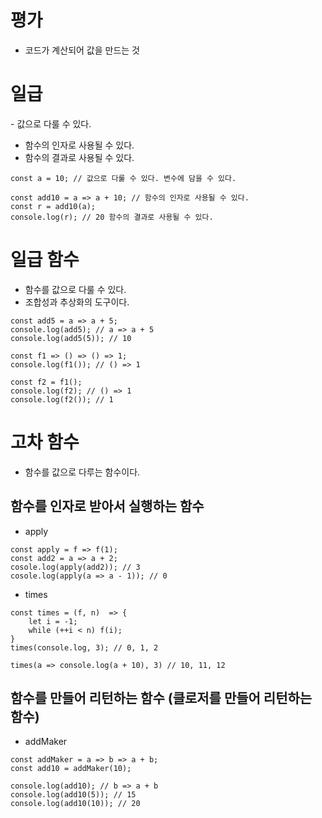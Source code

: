 # 평가

- 코드가 계산되어 값을 만드는 것

# 일급

\- 값으로 다룰 수 있다.

- 함수의 인자로 사용될 수 있다.
- 함수의 결과로 사용될 수 있다.

```
const a = 10; // 값으로 다룰 수 있다. 변수에 담을 수 있다.

const add10 = a => a + 10; // 함수의 인자로 사용될 수 있다.
const r = add10(a);
console.log(r); // 20 함수의 결과로 사용될 수 있다.

```

# 일급 함수

- 함수를 값으로 다룰 수 있다.
- 조합성과 추상화의 도구이다.

```
const add5 = a => a + 5;
console.log(add5); // a => a + 5
console.log(add5(5)); // 10

const f1 => () => () => 1;
console.log(f1()); // () => 1

const f2 = f1();
console.log(f2); // () => 1
console.log(f2()); // 1
```

# 고차 함수

- 함수를 값으로 다루는 함수이다.

## 함수를 인자로 받아서 실행하는 함수

- apply

```
const apply = f => f(1);
const add2 = a => a + 2;
cosole.log(apply(add2)); // 3
cosole.log(apply(a => a - 1)); // 0
```

- times

```
const times = (f, n)  => {
    let i = -1;
    while (++i < n) f(i);
}
times(console.log, 3); // 0, 1, 2

times(a => console.log(a + 10), 3) // 10, 11, 12
```

## 함수를 만들어 리턴하는 함수 (클로저를 만들어 리턴하는 함수)

- addMaker

```
const addMaker = a => b => a + b;
const add10 = addMaker(10);

console.log(add10); // b => a + b
console.log(add10(5)); // 15
console.log(add10(10)); // 20
```
